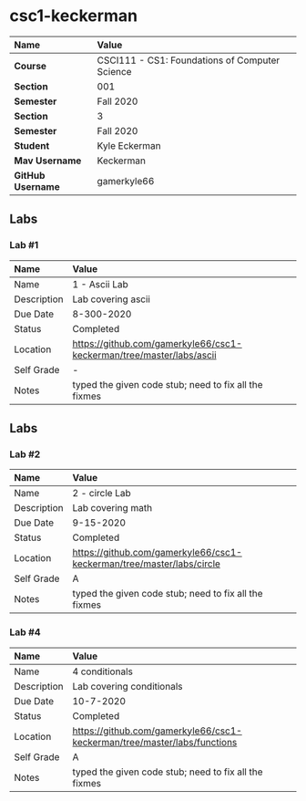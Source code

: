 # csc1-keckerman
| Name | Value |
|:---|:---|
| **Course** | CSCI111 - CS1: Foundations of Computer Science |
| **Section** | 001 |
| **Semester** | Fall 2020 |
| **Section** | 3 |
| **Semester** | Fall 2020 |
| **Student** | Kyle Eckerman |
| **Mav Username**            | Keckerman|
| **GitHub Username**         | gamerkyle66 |


## Labs
### Lab #1
| Name | Value |
| :--- | :--- |
| Name | 1 - Ascii Lab |
| Description | Lab covering ascii |
| Due Date | 8-300-2020 |
| Status | Completed |
| Location | https://github.com/gamerkyle66/csc1-keckerman/tree/master/labs/ascii |
| Self Grade | - |
| Notes | typed the given code stub; need to fix all the fixmes |


## Labs
### Lab #2
| Name | Value |
| :--- | :--- |
| Name | 2 - circle Lab |
| Description | Lab covering math |
| Due Date | 9-15-2020 |
| Status | Completed |
| Location | https://github.com/gamerkyle66/csc1-keckerman/tree/master/labs/circle|
| Self Grade | A |
| Notes | typed the given code stub; need to fix all the fixmes |

### Lab #4
| Name | Value |
| :--- | :--- |
| Name | 4 conditionals|
| Description | Lab covering conditionals |
| Due Date | 10-7-2020 |
| Status | Completed |
| Location | https://github.com/gamerkyle66/csc1-keckerman/tree/master/labs/functions|
| Self Grade | A |
| Notes | typed the given code stub; need to fix all the fixmes |